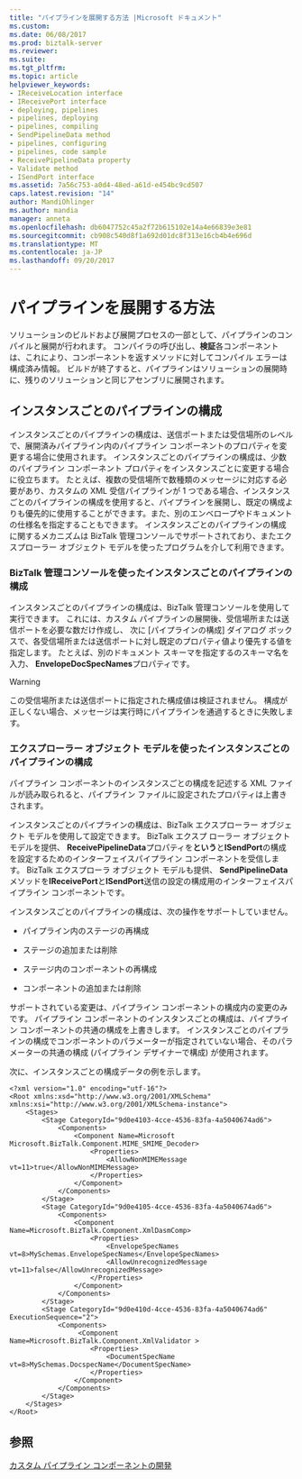```yaml
---
title: "パイプラインを展開する方法 |Microsoft ドキュメント"
ms.custom: 
ms.date: 06/08/2017
ms.prod: biztalk-server
ms.reviewer: 
ms.suite: 
ms.tgt_pltfrm: 
ms.topic: article
helpviewer_keywords:
- IReceiveLocation interface
- IReceivePort interface
- deploying, pipelines
- pipelines, deploying
- pipelines, compiling
- SendPipelineData method
- pipelines, configuring
- pipelines, code sample
- ReceivePipelineData property
- Validate method
- ISendPort interface
ms.assetid: 7a56c753-a0d4-48ed-a61d-e454bc9cd507
caps.latest.revision: "14"
author: MandiOhlinger
ms.author: mandia
manager: anneta
ms.openlocfilehash: db6047752c45a2f72b615102e14a4e66839e3e81
ms.sourcegitcommit: cb908c540d8f1a692d01dc8f313e16cb4b4e696d
ms.translationtype: MT
ms.contentlocale: ja-JP
ms.lasthandoff: 09/20/2017
---
```

# <a name="how-to-deploy-pipelines"></a>パイプラインを展開する方法
ソリューションのビルドおよび展開プロセスの一部として、パイプラインのコンパイルと展開が行われます。 コンパイラの呼び出し、**検証**各コンポーネントは、これにより、コンポーネントを返すメソッドに対してコンパイル エラーは構成済み情報。 ビルドが終了すると、パイプラインはソリューションの展開時に、残りのソリューションと同じアセンブリに展開されます。  
  
## <a name="per-instance-pipeline-configuration"></a>インスタンスごとのパイプラインの構成  
 インスタンスごとのパイプラインの構成は、送信ポートまたは受信場所のレベルで、展開済みパイプライン内のパイプライン コンポーネントのプロパティを変更する場合に使用されます。 インスタンスごとのパイプラインの構成は、少数のパイプライン コンポーネント プロパティをインスタンスごとに変更する場合に役立ちます。 たとえば、複数の受信場所で数種類のメッセージに対応する必要があり、カスタムの XML 受信パイプラインが 1 つである場合、インスタンスごとのパイプラインの構成を使用すると、パイプラインを展開し、既定の構成よりも優先的に使用することができます。また、別のエンベロープやドキュメントの仕様名を指定することもできます。 インスタンスごとのパイプラインの構成に関するメカニズムは BizTalk 管理コンソールでサポートされており、またエクスプローラー オブジェクト モデルを使ったプログラムを介して利用できます。  
  
### <a name="per-instance-pipeline-configuration-using-biztalk-administration-console"></a>BizTalk 管理コンソールを使ったインスタンスごとのパイプラインの構成  
 インスタンスごとのパイプラインの構成は、BizTalk 管理コンソールを使用して実行できます。 これには、カスタム パイプラインの展開後、受信場所または送信ポートを必要な数だけ作成し、 次に [パイプラインの構成] ダイアログ ボックスで、各受信場所または送信ポートに対し既定のプロパティ値より優先する値を指定します。 たとえば、別のドキュメント スキーマを指定するのスキーマ名を入力、 **EnvelopeDocSpecNames**プロパティです。  
  
> [!WARNING]
>  この受信場所または送信ポートに指定された構成値は検証されません。 構成が正しくない場合、メッセージは実行時にパイプラインを通過するときに失敗します。  
  
### <a name="per-instance-pipeline-configuration-using-the-explorer-object-model"></a>エクスプローラー オブジェクト モデルを使ったインスタンスごとのパイプラインの構成  
 パイプライン コンポーネントのインスタンスごとの構成を記述する XML ファイルが読み取られると、パイプライン ファイルに設定されたプロパティは上書きされます。  
  
 インスタンスごとのパイプラインの構成は、BizTalk エクスプローラー オブジェクト モデルを使用して設定できます。 BizTalk エクスプ ローラー オブジェクト モデルを提供、 **ReceivePipelineData**プロパティを**という**と**ISendPort**の構成を設定するためのインターフェイスパイプライン コンポーネントを受信します。 BizTalk エクスプローラ オブジェクト モデルも提供、 **SendPipelineData**メソッドを**IReceivePort**と**ISendPort**送信の設定の構成用のインターフェイスパイプライン コンポーネントです。  
  
 インスタンスごとのパイプラインの構成は、次の操作をサポートしていません。  
  
-   パイプライン内のステージの再構成  
  
-   ステージの追加または削除  
  
-   ステージ内のコンポーネントの再構成  
  
-   コンポーネントの追加または削除  
  
 サポートされている変更は、パイプライン コンポーネントの構成内の変更のみです。 パイプライン コンポーネントのインスタンスごとの構成は、パイプライン コンポーネントの共通の構成を上書きします。 インスタンスごとのパイプラインの構成でコンポーネントのパラメーターが指定されていない場合、そのパラメーターの共通の構成 (パイプライン デザイナーで構成) が使用されます。  
  
 次に、インスタンスごとの構成データの例を示します。  
  
```  
<?xml version="1.0" encoding="utf-16"?>  
<Root xmlns:xsd="http://www.w3.org/2001/XMLSchema" xmlns:xsi="http://www.w3.org/2001/XMLSchema-instance">  
    <Stages>  
        <Stage CategoryId="9d0e4103-4cce-4536-83fa-4a5040674ad6">  
            <Components>  
                <Component Name=Microsoft Microsoft.BizTalk.Component.MIME_SMIME_Decoder>  
                    <Properties>  
                        <AllowNonMIMEMessage vt=11>true</AllowNonMIMEMessage>  
                    </Properties>  
                </Component>  
            </Components>  
        </Stage>  
        <Stage CategoryId="9d0e4105-4cce-4536-83fa-4a5040674ad6">  
            <Components>  
                <Component Name=Microsoft.BizTalk.Component.XmlDasmComp>  
                    <Properties>  
                        <EnvelopeSpecNames vt=8>MySchemas.EnvelopeSpecNames</EnvelopeSpecNames>  
                        <AllowUnrecognizedMessage vt=11>false</AllowUnrecognizedMessage>  
                    </Properties>  
                </Component>  
            </Components>  
        </Stage>  
        <Stage CategoryId="9d0e410d-4cce-4536-83fa-4a5040674ad6" ExecutionSequence="2">  
            <Components>  
                 <Component Name=Microsoft.BizTalk.Component.XmlValidator >  
                    <Properties>  
                        <DocumentSpecName vt=8>MySchemas.DocspecName</DocumentSpecName>  
                    </Properties>  
                </Component>  
            </Components>  
        </Stage>  
    </Stages>  
</Root>  
```  
  
## <a name="see-also"></a>参照  
 [カスタム パイプライン コンポーネントの開発](../core/developing-custom-pipeline-components.md)